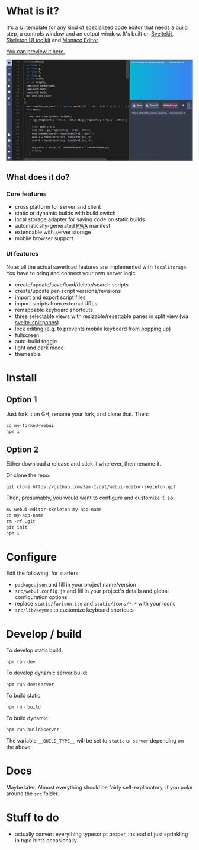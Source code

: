 # What is it?

It's a UI template for any kind of specialized code editor that needs a build step, a controls window and an output window. 
It's built on [Sveltekit](https://svelte.dev/), [Skeleton UI toolkit](https://www.skeleton.dev/) and [Monaco Editor](https://microsoft.github.io/monaco-editor/).

[You can preview it here.](https://sam-izdat.github.io/webui-editor-skeleton/)

![screenshot](./doc/images/screenshot1.png)

## What does it do?

### Core features

- cross platform for server and client
- static or dynamic builds with build switch
- local storage adapter for saving code on static builds
- automatically-generated [PWA](https://developer.mozilla.org/en-US/docs/Web/Progressive_web_apps) manifest
- extendable with server storage
- mobile browser support

### UI features

Note: all the actual save/load features are implemented with `localStorage`. You have to bring and connect your own server logic.

- create/update/save/load/delete/search scripts
- create/update per-script versions/revisions
- import and export script files
- import scripts from external URLs
- remappable keyboard shortcuts
- three selectable views with resizable/resettable panes in split view (via [svelte-splitpanes](https://github.com/orefalo/svelte-splitpanes))
- lock editing (e.g. to prevents mobile keyboard from popping up)
- fullscreen
- auto-build toggle
- light and dark mode
- themeable

# Install

## Option 1

Just fork it on GH, rename your fork, and clone that. Then:

```
cd my-forked-webui
npm i
```

## Option 2

Either download a release and stick it wherever, then rename it.

Or clone the repo:

```
git clone https://github.com/Sam-Izdat/webui-editor-skeleton.git
```

Then, presumably, you would want to configure and customize it, so:

```
mv webui-editor-skeleton my-app-name
cd my-app-name
rm -rf .git
git init
npm i
```

# Configure

Edit the following, for starters:

- `package.json` and fill in your project name/version
- `src/webui.config.js` and fill in your project's details and global configuration options
- replace `static/favicon.ico` and `static/icons/*.*` with your icons
- `src/lib/keymap` to customize keyboard shortcuts


# Develop / build

To develop static build:
```
npm run dev
```
To develop dynamic server build:
```
npm run dev:server
```
To build static:
```
npm run build
```
To build dynamic:
```
npm run build:server
```

The variable `__BUILD_TYPE__` will be set to `static` or `server` depending on the above.

# Docs

Maybe later. Almost everything should be fairly self-explanatory, if you poke around the `src` folder.

# Stuff to do

- actually convert everything typescript proper, instead of just sprinkling in type hints occasionally